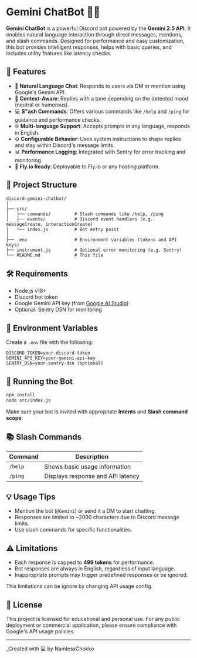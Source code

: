 # Gemini ChatBot 🤖✨

**Gemini ChatBot** is a powerful Discord bot powered by the **Gemini 2.5 API**. It enables natural language interaction through direct messages, mentions, and slash commands. Designed for performance and easy customization, this bot provides intelligent responses, helps with basic queries, and includes utility features like latency checks.

## 📌 Features

- 💬 **Natural Language Chat**: Responds to users via DM or mention using Google's Gemini API.
- 🧠 **Context-Aware**: Replies with a tone depending on the detected mood (neutral or humorous).
- 💻 **S"ash Commands**: Offers various commands like `/help` and `/ping` for guidance and performance checks.
- 🌐 **Multi-language Support**: Accepts prompts in any language, responds in English.
- ⚙️ **Configurable Behavior**: Uses system instructions to shape replies and stay within Discord's message limits.
- 📊 **Performance Logging**: Integrated with Sentry for error tracking and monitoring.
- 🚀 **Fly.io Ready**: Deployable to Fly.io or any hosting platform.

## 📁 Project Structure

```
discord-gemini-chatbot/
│
├── src/
│   ├── commands/         # Slash commands like /help, /ping
│   ├── events/           # Discord event handlers (e.g. messageCreate, interactionCreate)
│   └── index.js          # Bot entry point
│
├── .env                  # Environment variables (tokens and API keys)
├── instrument.js         # Optional error monitoring (e.g. Sentry)
└── README.md             # This file
```

## 🛠️ Requirements

- Node.js v18+
- Discord bot token
- Google Gemini API key (from [Google AI Studio](https://aistudio.google.com/app/apikey))
- Optional: Sentry DSN for monitoring

## 🔧 Environment Variables

Create a `.env` file with the following:

```
DISCORD_TOKEN=your-discord-token
GEMINI_API_KEY=your-gemini-api-key
SENTRY_DSN=your-sentry-dsn (optional)
```

## 🚀 Running the Bot

```bash
npm install
node src/index.js
```

Make sure your bot is invited with appropriate **Intents** and **Slash command scope**.

## 📚 Slash Commands

| Command | Description                       |
| ------- | --------------------------------- |
| `/help` | Shows basic usage information     |
| `/ping` | Displays response and API latency |

## 💡 Usage Tips

- Mention the bot (`@Gemini`) or send it a DM to start chatting.
- Responses are limited to \~2000 characters due to Discord message limits.
- Use slash commands for specific functionalities.

## ⚠️ Limitations

- Each response is capped to **499 tokens** for performance.
- Bot responses are always in English, regardless of input language.
- Inappropriate prompts may trigger predefined responses or be ignored.

This limitations can be ignore by changing API usage config.

## 📜 License

This project is licensed for educational and personal use. For any public deployment or commercial application, please ensure compliance with Google's API usage policies.

---

\_Created with 💻 by NamlessChokko
